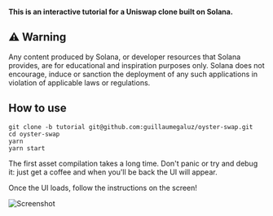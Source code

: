 **This is an interactive tutorial for a Uniswap clone built on Solana.**

## ⚠️ Warning
Any content produced by Solana, or developer resources that Solana provides, are for educational and inspiration purposes only.  Solana does not encourage, induce or sanction the deployment of any such applications in violation of applicable laws or regulations.

## How to use

```
git clone -b tutorial git@github.com:guillaumegaluz/oyster-swap.git
cd oyster-swap
yarn
yarn start
```

The first asset compilation takes a long time. Don't panic or try and debug it: just get a coffee and when you'll be back the UI will appear.

Once the UI loads, follow the instructions on the screen!

![Screenshot](https://p26.f0.n0.cdn.getcloudapp.com/items/xQu7KwvR/2df315d9-1c10-4dbf-98ff-99f3ea26f24c.png?source=viewer&v=2425ccfd3e0a5bc976e6115e6e47103e)